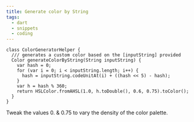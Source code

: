 ```yaml
---
title: Generate color by String
tags:
  - dart
  - snippets
  - coding
---
```

```
class ColorGeneratorHelper {
  /// generates a custom color based on the [inputString] provided
  Color generateColorByString(String inputString) {
    var hash = 0;
    for (var i = 0; i < inputString.length; i++) {
      hash = inputString.codeUnitAt(i) + ((hash << 5) - hash);
    }
    var h = hash % 360;
    return HSLColor.fromAHSL(1.0, h.toDouble(), 0.6, 0.75).toColor();
  }
}
```

Tweak the values 0. & 0.75 to vary the density of the color palette. 